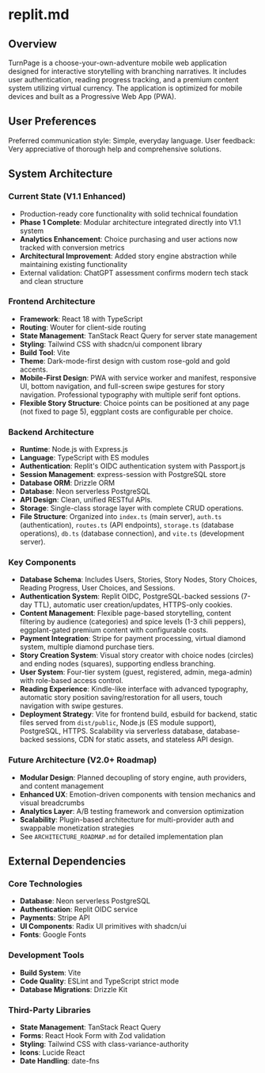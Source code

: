 # replit.md

## Overview
TurnPage is a choose-your-own-adventure mobile web application designed for interactive storytelling with branching narratives. It includes user authentication, reading progress tracking, and a premium content system utilizing virtual currency. The application is optimized for mobile devices and built as a Progressive Web App (PWA).

## User Preferences
Preferred communication style: Simple, everyday language.
User feedback: Very appreciative of thorough help and comprehensive solutions.

## System Architecture

### Current State (V1.1 Enhanced)
- Production-ready core functionality with solid technical foundation
- **Phase 1 Complete**: Modular architecture integrated directly into V1.1 system
- **Analytics Enhancement**: Choice purchasing and user actions now tracked with conversion metrics
- **Architectural Improvement**: Added story engine abstraction while maintaining existing functionality
- External validation: ChatGPT assessment confirms modern tech stack and clean structure

### Frontend Architecture
- **Framework**: React 18 with TypeScript
- **Routing**: Wouter for client-side routing
- **State Management**: TanStack React Query for server state management
- **Styling**: Tailwind CSS with shadcn/ui component library
- **Build Tool**: Vite
- **Theme**: Dark-mode-first design with custom rose-gold and gold accents.
- **Mobile-First Design**: PWA with service worker and manifest, responsive UI, bottom navigation, and full-screen swipe gestures for story navigation. Professional typography with multiple serif font options.
- **Flexible Story Structure**: Choice points can be positioned at any page (not fixed to page 5), eggplant costs are configurable per choice.

### Backend Architecture
- **Runtime**: Node.js with Express.js
- **Language**: TypeScript with ES modules
- **Authentication**: Replit's OIDC authentication system with Passport.js
- **Session Management**: express-session with PostgreSQL store
- **Database ORM**: Drizzle ORM
- **Database**: Neon serverless PostgreSQL
- **API Design**: Clean, unified RESTful APIs.
- **Storage**: Single-class storage layer with complete CRUD operations.
- **File Structure**: Organized into `index.ts` (main server), `auth.ts` (authentication), `routes.ts` (API endpoints), `storage.ts` (database operations), `db.ts` (database connection), and `vite.ts` (development server).

### Key Components
- **Database Schema**: Includes Users, Stories, Story Nodes, Story Choices, Reading Progress, User Choices, and Sessions.
- **Authentication System**: Replit OIDC, PostgreSQL-backed sessions (7-day TTL), automatic user creation/updates, HTTPS-only cookies.
- **Content Management**: Flexible page-based storytelling, content filtering by audience (categories) and spice levels (1-3 chili peppers), eggplant-gated premium content with configurable costs.
- **Payment Integration**: Stripe for payment processing, virtual diamond system, multiple diamond purchase tiers.
- **Story Creation System**: Visual story creator with choice nodes (circles) and ending nodes (squares), supporting endless branching.
- **User System**: Four-tier system (guest, registered, admin, mega-admin) with role-based access control.
- **Reading Experience**: Kindle-like interface with advanced typography, automatic story position saving/restoration for all users, touch navigation with swipe gestures.
- **Deployment Strategy**: Vite for frontend build, esbuild for backend, static files served from `dist/public`, Node.js (ES module support), PostgreSQL, HTTPS. Scalability via serverless database, database-backed sessions, CDN for static assets, and stateless API design.

### Future Architecture (V2.0+ Roadmap)
- **Modular Design**: Planned decoupling of story engine, auth providers, and content management
- **Enhanced UX**: Emotion-driven components with tension mechanics and visual breadcrumbs
- **Analytics Layer**: A/B testing framework and conversion optimization
- **Scalability**: Plugin-based architecture for multi-provider auth and swappable monetization strategies
- See `ARCHITECTURE_ROADMAP.md` for detailed implementation plan

## External Dependencies

### Core Technologies
- **Database**: Neon serverless PostgreSQL
- **Authentication**: Replit OIDC service
- **Payments**: Stripe API
- **UI Components**: Radix UI primitives with shadcn/ui
- **Fonts**: Google Fonts

### Development Tools
- **Build System**: Vite
- **Code Quality**: ESLint and TypeScript strict mode
- **Database Migrations**: Drizzle Kit

### Third-Party Libraries
- **State Management**: TanStack React Query
- **Forms**: React Hook Form with Zod validation
- **Styling**: Tailwind CSS with class-variance-authority
- **Icons**: Lucide React
- **Date Handling**: date-fns